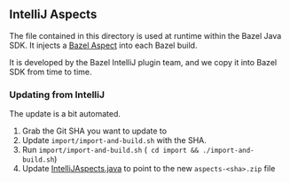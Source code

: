 ## IntelliJ Aspects

The file contained in this directory is used at runtime within the Bazel Java SDK.
It injects a [Bazel Aspect](https://docs.bazel.build/versions/master/skylark/aspects.html) into each Bazel build.

It is developed by the Bazel IntelliJ plugin team, and we copy it into Bazel SDK from time to time.

### Updating from IntelliJ

The update is a bit automated.

1. Grab the Git SHA you want to update to
2. Update `import/import-and-build.sh` with the SHA.
3. Run `import/import-and-build.sh` (` cd import && ./import-and-build.sh`)
4. Update [IntelliJAspects.java](../src/main/java/com/salesforce/bazel/sdk/aspect/IntellijAspects.java) to point to the new `aspects-<sha>.zip` file

